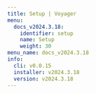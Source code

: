 ```yaml
---
title: Setup | Voyager
menu:
  docs_v2024.3.18:
    identifier: setup
    name: Setup
    weight: 30
menu_name: docs_v2024.3.18
info:
  cli: v0.0.15
  installer: v2024.3.18
  version: v2024.3.18
---
```


